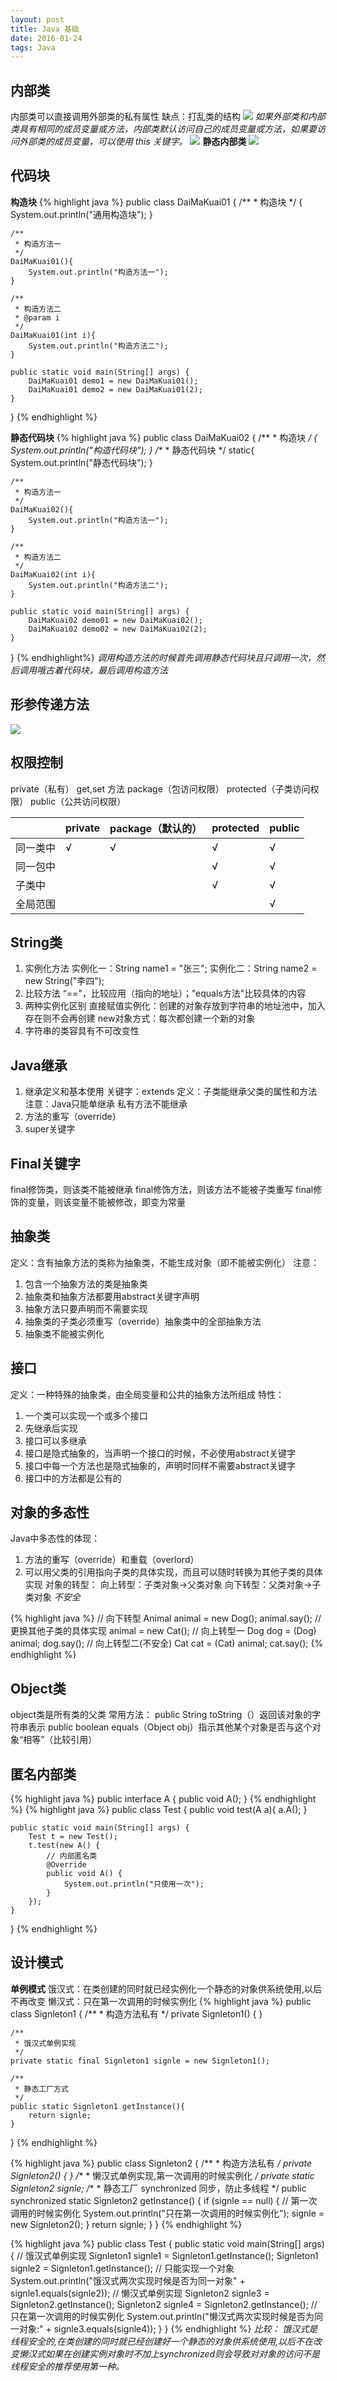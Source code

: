 ```yaml
---
layout: post
title: Java 基础
date: 2016-01-24
tags: Java
---
```

## 内部类
内部类可以直接调用外部类的私有属性
缺点：打乱类的结构
![](http://i2.piimg.com/50551ca56bd350c3.png)
_如果外部类和内部类具有相同的成员变量或方法，内部类默认访问自己的成员变量或方法，如果要访问外部类的成员变量，可以使用 this 关键字。_
![](http://i4.piimg.com/225dc3fef170e266.png)
**静态内部类**
![](http://i4.piimg.com/a24bd959a9e0c4b9.jpg)

## 代码块
**构造块**
 {% highlight java %}
public class DaiMaKuai01 {
	/**
	 * 构造块
	 */
	{
		System.out.println("通用构造块");
	}
	
	/**
	 * 构造方法一
	 */
	DaiMaKuai01(){
		System.out.println("构造方法一");
	}
	
	/**
	 * 构造方法二
	 * @param i
	 */
	DaiMaKuai01(int i){
		System.out.println("构造方法二");
	}
	
	public static void main(String[] args) {
		DaiMaKuai01 demo1 = new DaiMaKuai01();
		DaiMaKuai01 demo2 = new DaiMaKuai01(2);
	}
}
{% endhighlight %}

**静态代码块**
{% highlight java %}
public class DaiMaKuai02 {
	/**
	 * 构造块
	 */
	{
		System.out.println("构造代码块");
	}
	/**
	 * 静态代码块
	 */
	static{
		System.out.println("静态代码块");
	}
	
	/**
	 * 构造方法一
	 */
	DaiMaKuai02(){
		System.out.println("构造方法一");
	}
	
	/**
	 * 构造方法二
	 */
	DaiMaKuai02(int i){
		System.out.println("构造方法二");
	}
	
	public static void main(String[] args) {
		DaiMaKuai02 demo01 = new DaiMaKuai02();
		DaiMaKuai02 demo02 = new DaiMaKuai02(2);
	}
}
{% endhighlight%}
_调用构造方法的时候首先调用静态代码块且只调用一次，然后调用哦古着代码块，最后调用构造方法_
## 形参传递方法 ##
![](http://i3.piimg.com/dbabfe4b506d1ea9.png)

## 权限控制 ##
private（私有） get,set 方法
package（包访问权限）
protected（子类访问权限）
public（公共访问权限）

|          | private | package（默认的） | protected | public |
| -------- | ------- | ----------------- | --------- | ------ |
| 同一类中 | √      | √                | √        | √     |
| 同一包中 |         |                   | √        | √     |
| 子类中   |         |                   | √        | √     |
| 全局范围 |         |                   |           | √     |

## String类 ##
 1. 实例化方法
实例化一：String name1 = "张三";
实例化二：String name2 = new String("李四");
2. 比较方法
“=="，比较应用（指向的地址）；”equals方法"比较具体的内容
3. 两种实例化区别
直接赋值实例化：创建的对象存放到字符串的地址池中，加入存在则不会再创建
new对象方式：每次都创建一个新的对象
4. 字符串的类容具有不可改变性

## Java继承 ##
1. 继承定义和基本使用    关键字：extends
    定义：子类能继承父类的属性和方法
    注意：Java只能单继承
    私有方法不能继承
2. 方法的重写（override）
3. super关键字   

## Final关键字 ##
final修饰类，则该类不能被继承
final修饰方法，则该方法不能被子类重写
final修饰的变量，则该变量不能被修改，即变为常量

## 抽象类 ##
定义：含有抽象方法的类称为抽象类，不能生成对象（即不能被实例化）
注意：

1. 包含一个抽象方法的类是抽象类
2. 抽象类和抽象方法都要用abstract关键字声明
3. 抽象方法只要声明而不需要实现
4. 抽象类的子类必须重写（override）抽象类中的全部抽象方法
5. 抽象类不能被实例化

## 接口 ##
定义：一种特殊的抽象类，由全局变量和公共的抽象方法所组成
特性：

1. 一个类可以实现一个或多个接口
2. 先继承后实现
3. 接口可以多继承
4. 接口是隐式抽象的，当声明一个接口的时候，不必使用abstract关键字
5. 接口中每一个方法也是隐式抽象的，声明时同样不需要abstract关键字
6. 接口中的方法都是公有的

## 对象的多态性 ##
Java中多态性的体现：

1. 方法的重写（override）和重载（overlord）
2. 可以用父类的引用指向子类的具体实现，而且可以随时转换为其他子类的具体实现
对象的转型：
向上转型：子类对象->父类对象
向下转型：父类对象->子类对象    _不安全_

{% highlight java %}
// 向下转型
Animal animal = new Dog();
animal.say();
// 更换其他子类的具体实现
animal = new Cat();
// 向上转型一
Dog dog = (Dog) animal;
dog.say();
// 向上转型二(不安全)
Cat cat = (Cat) animal;
cat.say();
{% endhighlight %}

## Object类 ##
object类是所有类的父类
常用方法：
public String toString（）返回该对象的字符串表示
public boolean equals（Object obj）指示其他某个对象是否与这个对象“相等”（比较引用）

## 匿名内部类 ##
{% highlight java %}
public interface A {
	public void A();
}
{% endhighlight %}
{% highlight java %}
public class Test {
	public void test(A a){
		a.A();
	}
	
	public static void main(String[] args) {
		Test t = new Test();
		t.test(new A() {
			// 内部匿名类
			@Override
			public void A() {
				System.out.println("只使用一次");
			}
		});
	}
}
{% endhighlight %}

## 设计模式 ##
**单例模式**
饿汉式：在类创建的同时就已经实例化一个静态的对象供系统使用,以后不再改变
懒汉式：只在第一次调用的时候实例化
{% highlight java %}
public class Signleton1 {
	/**
	 * 构造方法私有
	 */
	private Signleton1() {
	}
	
	/**
	 * 饿汉式单例实现
	 */
	private static final Signleton1 signle = new Signleton1();
	
	/**
	 * 静态工厂方式
	 */
	public static Signleton1 getInstance(){
		return signle;
	}
}
{% endhighlight %}

{% highlight java %}
public class Signleton2 {
	/**
	 * 构造方法私有
	 */
	private Signleton2() {
	}
	/**
	 * 懒汉式单例实现,第一次调用的时候实例化
	 */
	private static Signleton2 signle;
	/**
	 * 静态工厂 synchronized 同步，防止多线程
	 */
	public synchronized static Signleton2 getInstance() {
		if (signle == null) {
			// 第一次调用的时候实例化
			System.out.println("只在第一次调用的时候实例化");
			signle = new Signleton2();
		}
		return signle;
	}
}
{% endhighlight %}

{% highlight java %}
public class Test {
	public static void main(String[] args) {
		// 饿汉式单例实现
		Signleton1 signle1 = Signleton1.getInstance();
		Signleton1 signle2 = Signleton1.getInstance();
		// 只能实现一个对象
		System.out.println("饿汉式两次实现时候是否为同一对象" + signle1.equals(signle2));
		// 懒汉式单例实现
		Signleton2 signle3 = Signleton2.getInstance();
		Signleton2 signle4 = Signleton2.getInstance();
		// 只在第一次调用的时候实例化
		System.out.println("懒汉式两次实现时候是否为同一对象:" + signle3.equals(signle4));
	}
}
{% endhighlight %}
_比较： 饿汉式是线程安全的,在类创建的同时就已经创建好一个静态的对象供系统使用,以后不在改变懒汉式如果在创建实例对象时不加上synchronized则会导致对对象的访问不是线程安全的推荐使用第一种。_